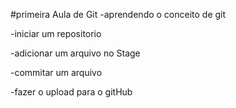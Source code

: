 #primeira Aula de Git
 -aprendendo o conceito de git
 
-iniciar um repositorio
 
-adicionar um arquivo no Stage
 
-commitar um arquivo

-fazer o upload para o gitHub
